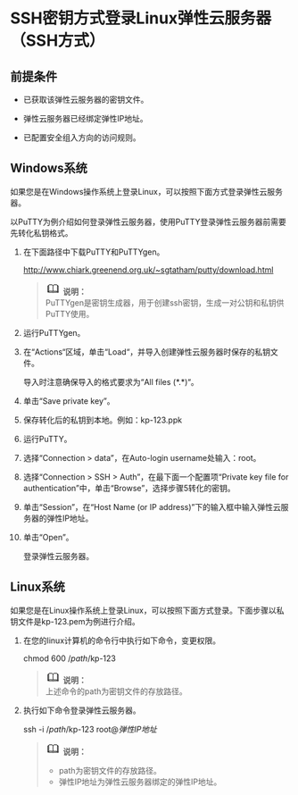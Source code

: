 # SSH密钥方式登录Linux弹性云服务器（SSH方式）<a name="saphana_02_0068"></a>

## 前提条件<a name="scc5214d4af784fd9a810a0a57d4c30c8"></a>

-   已获取该弹性云服务器的密钥文件。
-   弹性云服务器已经绑定弹性IP地址。

-   已配置安全组入方向的访问规则。

## Windows系统<a name="sa5239a049b8d4ebd92b1939747749a3b"></a>

如果您是在Windows操作系统上登录Linux，可以按照下面方式登录弹性云服务器。

以PuTTY为例介绍如何登录弹性云服务器，使用PuTTY登录弹性云服务器前需要先转化私钥格式。

1.  在下面路径中下载PuTTY和PuTTYgen。

    http://www.chiark.greenend.org.uk/~sgtatham/putty/download.html

    >![](public_sys-resources/icon-note.gif) **说明：**   
    >PuTTYgen是密钥生成器，用于创建ssh密钥，生成一对公钥和私钥供PuTTY使用。  

2.  运行PuTTYgen。
3.  在“Actions“区域，单击“Load“，并导入创建弹性云服务器时保存的私钥文件。

    导入时注意确保导入的格式要求为“All files \(\*.\*\)“。

4.  单击“Save private key”。
5.  保存转化后的私钥到本地。例如：kp-123.ppk
6.  运行PuTTY。
7.  选择“Connection \> data”，在Auto-login username处输入：root。
8.  选择“Connection \> SSH \> Auth”，在最下面一个配置项“Private key file for authentication”中，单击“Browse”，选择步骤5转化的密钥。
9.  单击“Session”，在“Host Name \(or IP address\)”下的输入框中输入弹性云服务器的弹性IP地址。
10. 单击“Open”。

    登录弹性云服务器。


## Linux系统<a name="s7e42e58b864e425bbdc21fda5121ad3f"></a>

如果您是在Linux操作系统上登录Linux，可以按照下面方式登录。下面步骤以私钥文件是kp-123.pem为例进行介绍。

1.  在您的linux计算机的命令行中执行如下命令，变更权限。

    chmod 600 /_path_/kp-123

    >![](public_sys-resources/icon-note.gif) **说明：**   
    >上述命令的path为密钥文件的存放路径。  

2.  执行如下命令登录弹性云服务器。

    ssh -i /_path_/kp-123 root@_弹性IP地址_

    >![](public_sys-resources/icon-note.gif) **说明：**   
    >-   path为密钥文件的存放路径。  
    >-   弹性IP地址为弹性云服务器绑定的弹性IP地址。  


